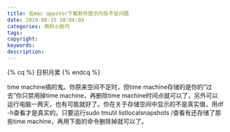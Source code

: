 ```yaml
---
title: 在mac appstor下载软件提示内存不足问题
date: 2019-08-15 10:04:03
categories: 用机小技巧
tags:
copyright:
keywords:
description:
---
```

{% cq %} 日积月累 {% endcq %}
<!--more-->
time machine搞的鬼。你原来空间不足时，但time machine存储的是你的“过去”你只禁用掉time machine，再删除time machine时间点就可以了，另外可以运行电脑一两天，也有可能就好了。你在关于存储空间中显示的不是真实值，用df -h查看才是真实的。只要运行sudo tmutil listlocalsnapshots /查看有还存储了那些time machine，再用下面的命令删除掉就可以了。